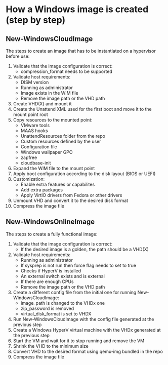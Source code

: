 # How a Windows image is created (step by step)

## New-WindowsCloudImage

The steps to create an image that has to be instantiated on a hypervisor before use:

  1. Validate that the image configuration is correct:
      * compression_format needs to be supported
  2. Validate host requirements:
      * DISM version
      * Running as administrator
      * Image exists in the WIM file
      * Remove the image path or the VHD path
  3. Create VHD(X) and mount it
  4. Create the Unattend XML used for the first boot and move it to the mount point root
  5. Copy resources to the mounted point:
      * VMware tools
      * MAAS hooks
      * UnattendResources folder from the repo
      * Custom resources defined by the user
      * Configuration file
      * Windows wallpaper GPO
      * zapfree
      * cloudbase-init
  6. Expand the WIM file to the mount point
  7. Apply boot configuration according to the disk layout (BIOS or UEFI)
  8. Customization:
      * Enable extra features or capabilites
      * Add extra packages
      * Apply VirtIO drivers from Fedora or other drivers
  9. Unmount VHD and convert it to the desired disk format
  10. Compress the image file

## New-WindowsOnlineImage

The steps to create a fully functional image:
  1. Validate that the image configuration is correct:
      * If the desired image is a golden, the path should be a VHD(X)
  2. Validate host requirements:
      * Running as administrator
      * If sysprep is not run then force flag needs to set to true
      * Checks if HyperV is installed
      * An external switch exists and is external
      * If there are enough CPUs
      * Remove the image path or the VHD path
  3. Create a different config file from the initial one for running New-WindowsCloudImage:
      * image_path is changed to the VHDx one
      * zip_password is removed
      * virtual_disk_format is set to VHDX
  4. Run New-WindowsCloudImage with the config file generated at the previous step
  5. Create a Windows HyperV virtual machine with the VHDx generated at the previous step
  6. Start the VM and wait for it to stop running and remove the VM
  7. Shrink the VHD to the minimum size
  8. Convert VHD to the desired format using qemu-img bundled in the repo
  9. Compress the image file